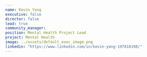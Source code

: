 ```yaml
---
name: Kevin Yang
executive: false
director: false
lead: true
community_manager:   
position: Mental Health Project Lead
project: Mental Health
image: ../assets/default_exec_image.png
linkedin: "https://www.linkedin.com/in/kevin-yang-197810198/"
---
```

